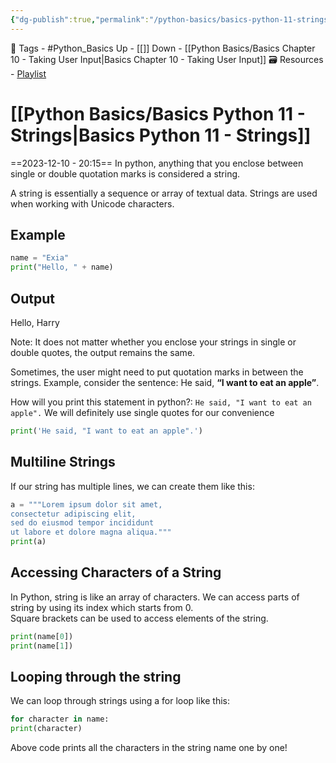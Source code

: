 ```yaml
---
{"dg-publish":true,"permalink":"/python-basics/basics-python-11-strings/"}
---
```



🧶 Tags - #Python_Basics 
Up - [[]]
Down - [[Python Basics/Basics Chapter 10 - Taking User Input\|Basics Chapter 10 - Taking User Input]]
🗃 Resources - [Playlist](https://www.youtube.com/playlist?list=PLu0W_9lII9agwh1XjRt242xIpHhPT2llg)
# [[Python Basics/Basics Python 11 - Strings\|Basics Python 11 - Strings]]
==2023-12-10 - 20:15==
In python, anything that you enclose between single or double quotation marks is considered a string.

A string is essentially a sequence or array of textual data. Strings are used when working with Unicode characters.
## Example
```python
name = "Exia"
print("Hello, " + name)
```
## Output
Hello, Harry

Note: It does not matter whether you enclose your strings in single or double quotes, the output remains the same.

Sometimes, the user might need to put quotation marks in between the strings. Example, consider the sentence: He said, **“I want to eat an apple”**.

How will you print this statement in python?: `He said, "I want to eat an apple".` We will definitely use single quotes for our convenience

```python
print('He said, "I want to eat an apple".')
```
## Multiline Strings
If our string has multiple lines, we can create them like this:

```python
a = """Lorem ipsum dolor sit amet,
consectetur adipiscing elit,
sed do eiusmod tempor incididunt
ut labore et dolore magna aliqua."""
print(a)
```
## Accessing Characters of a String
In Python, string is like an array of characters. We can access parts of string by using its index which starts from 0.  
Square brackets can be used to access elements of the string.

```python
print(name[0])
print(name[1])
```
## Looping through the string
We can loop through strings using a for loop like this:
```python
for character in name:
print(character)
```
Above code prints all the characters in the string name one by one!
